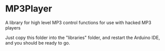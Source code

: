 # MP3Player
A library for high level MP3 control functions for use with hacked MP3 players

Just copy this folder into the "libraries" folder, and restart the Arduino IDE, and you should be ready to go.
